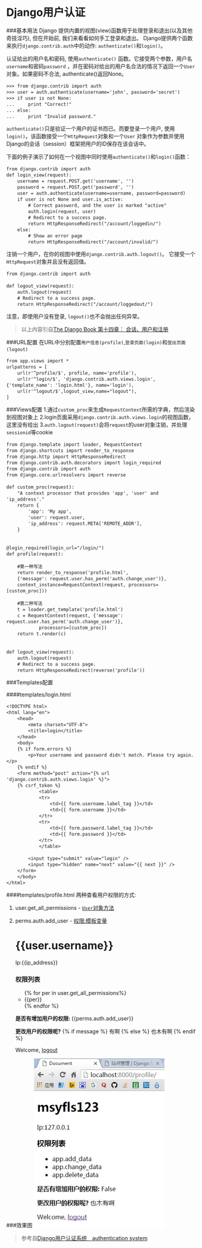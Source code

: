 Django用户认证
===
###基本用法
Django 提供内置的视图(view)函数用于处理登录和退出(以及其他奇技淫巧), 但在开始前, 我们来看看如何手工登录和退出。 Django提供两个函数来执行`django.contrib.auth`中的动作: `authenticate()`和`login()`。

认证给出的用户名和密码, 使用`authenticate()` 函数。它接受两个参数，用户名`username`和密码`password` ，并在密码对给出的用户名合法的情况下返回一个`User`对象。如果密码不合法, authenticate()返回None。

	>>> from django.contrib import auth
	>>> user = auth.authenticate(username='john', password='secret')
	>>> if user is not None:
	...     print "Correct!"
	... else:
	...     print "Invalid password."

`authenticate()`只是验证一个用户的证书而已。而要登录一个用户, 使用`login()`。该函数接受一个`HttpRequest`对象和一个`User` 对象作为参数并使用Django的会话（session）框架把用户的ID保存在该会话中。

下面的例子演示了如何在一个视图中同时使用`authenticate()`和`login()`函数：

	from django.contrib import auth
	def login_view(request):
	    username = request.POST.get('username', '')
	    password = request.POST.get('password', '')
	    user = auth.authenticate(username=username, password=password)
	    if user is not None and user.is_active:
	        # Correct password, and the user is marked "active"
	        auth.login(request, user)
	        # Redirect to a success page.
	        return HttpResponseRedirect("/account/loggedin/")
	    else:
	        # Show an error page
	        return HttpResponseRedirect("/account/invalid/")
注销一个用户，在你的视图中使用`django.contrib.auth.logout()`。 它接受一个`HttpRequest`对象并且没有返回值。

	from django.contrib import auth

	def logout_view(request):
	    auth.logout(request)
	    # Redirect to a success page.
	    return HttpResponseRedirect("/account/loggedout/")

注意，即使用户没有登录, `logout()`也不会抛出任何异常。
>以上内容引自[The Django Book 第十四章： 会话、用户和注册](http://djangobook.py3k.cn/2.0/chapter14/#cn135)

###URL配置
在URL中分别配置`用户信息(profile)`,`登录页面(login)`和`登出页面(logout)`

	from app.views import *
	urlpatterns = [
		url(r'^profile/$', profile, name='profile'),
	    url(r'^login/$', 'django.contrib.auth.views.login', {'template_name': 'login.html'}, name='login'),
	    url(r'^logout/$',logout_view,name="logout"),
	]

###Views配置
1.通过`custom_proc`来生成`RequestContext`所需的字典，然后渲染到视图对象上
2.login页面采用`django.contrib.auth.views.login`的视图函数，这里没有给出
3.`auth.logout(request)`会将`request`的user对象注销，并处理`sessionid`等cookie

	from django.template import loader, RequestContext 
	from django.shortcuts import render_to_response
	from django.http import HttpResponseRedirect
	from django.contrib.auth.decorators import login_required
	from django.contrib import auth
	from django.core.urlresolvers import reverse

	def custom_proc(request):
	    "A context processor that provides 'app', 'user' and 'ip_address'."
	    return {
	        'app': 'My app',
	        'user': request.user,
	        'ip_address': request.META['REMOTE_ADDR'],
	    }

	 
	@login_required(login_url="/login/")  
	def profile(request):  

		#第一种写法
        return render_to_response('profile.html',
        {'message': request.user.has_perm('auth.change_user')},
        context_instance=RequestContext(request, processors=[custom_proc]))

        #第二种写法
        t = loader.get_template('profile.html')
	    c = RequestContext(request, {'message': request.user.has_perm('auth.change_user')},
	            processors=[custom_proc])
	    return t.render(c)


	def logout_view(request):
	    auth.logout(request)
	    # Redirect to a success page.
	    return HttpResponseRedirect(reverse('profile'))

###Templates配置

####templates/login.html

	<!DOCTYPE html>  
	<html lang="en">
	    <head>
	        <meta charset="UTF-8">
	        <title>login</title>  
	    </head>  
	    <body>  
	    {% if form.errors %}  
	        <p>Your username and password didn't match. Please try again.</p>  
	    {% endif %}  
	    <form method="post" action="{% url 'django.contrib.auth.views.login' %}">  
	    {% csrf_token %}  
	            <table>  
	            <tr>  
	                <td>{{ form.username.label_tag }}</td>  
	                <td>{{ form.username }}</td>  
	            </tr>  
	            <tr>  
	                <td>{{ form.password.label_tag }}</td>  
	                <td>{{ form.password }}</td>  
	            </tr>  
	            </table>  
	  
	        <input type="submit" value="login" />  
	        <input type="hidden" name="next" value="{{ next }}" />  
	    </form>  
	    </body>  
	</html>  

####templates/profile.html
两种查看用户权限的方式:
1. user.get_all_permissions  -  [`User`对象方法](http://djangobook.py3k.cn/2.0/chapter14/#cn131)
2. perms.auth.add_user  -  [权限:模板变量](http://python.usyiyi.cn/django/topics/auth/default.html#permissions)


	<!DOCTYPE html>
	<html lang="en">
	<head>
		<meta charset="UTF-8">
		<title>Document</title>
	</head>
	<body>
		<h1>{{user.username}}</h1>
		<p>Ip:{{ip_address}}</p>
		<h3>权限列表</h3>
		<ul>
			{% for per in user.get_all_permissions%}
				<li>{{per}}</li>
			{% endfor %}
		</ul>
		<p><b>是否有增加用户的权限: </b>{{perms.auth.add_user}}</p>
		<p><b>更改用户的权限呢?</b>
			{% if message %}
				有啊
			{% else %}
				也木有啊
			{% endif %}
		</p>
		Welcome, <a target="_self" href="/logout/">logout</a>
	</body>
	</html>

###效果图
![用户详情页面](imgs/auth.jpg)

>参考自[Django用户认证系统　authentication system](http://blog.csdn.net/feelang/article/details/24992693)	

<div id="quickLink">
  <ul>
  </ul>
</div>
<div id="backTop" data-toggle="tooltip" title="飞" ></div>
<script src="files/js/scrollTab.js"></script>